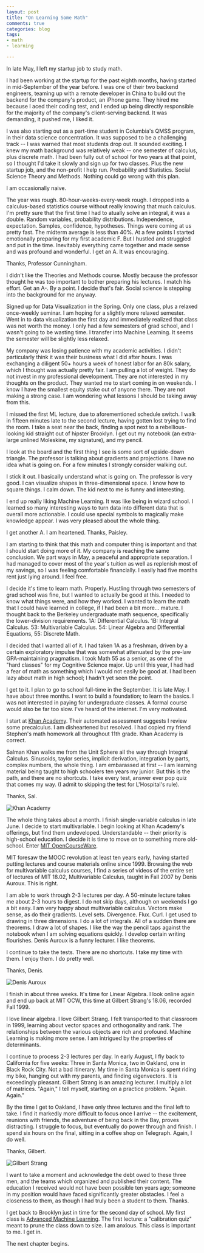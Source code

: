 ```yaml
---
layout: post
title: "On Learning Some Math"
comments: true
categories: blog
tags:
- math
- learning

---
```


In late May, I left my startup job to study math.

I had been working at the startup for the past eighth months, having started in mid-September of the year before. I was one of their two backend engineers, teaming up with a remote developer in China to build out the backend for the company's product, an iPhone game. They hired me because I aced their coding test, and I ended up being directly responsible for the majority of the company's client-serving backend. It was demanding, it pushed me, I liked it.

I was also starting out as a part-time student in Columbia's QMSS program, in their data science concentration. It was supposed to be a challenging track -- I was warned that most students drop out. It sounded exciting. I knew my math background was relatively weak -- one semester of calculus, plus discrete math. I had been fully out of school for two years at that point, so I thought I'd take it slowly and sign up for two classes. Plus the new startup job, and the non-profit I help run. Probability and Statistics. Social Science Theory and Methods. Nothing could go wrong with this plan.

I am occasionally naive.

The year was rough. 80-hour-weeks-every-week rough. I dropped into a calculus-based statistics course without really knowing that much calculus. I'm pretty sure that the first time I had to atually solve an integral, it was a double. Random variables, probability distributions. Independence, expectation. Samples, confidence, hypotheses. Things were coming at us pretty fast. The midterm average is less than 40%. At a few points I started emotionally preparing for my first academic F. But I hustled and struggled and put in the time. Inevitably everything came together and made sense and was profound and wonderful. I get an A. It was encouraging.

Thanks, Professor Cunningham.

I didn't like the Theories and Methods course. Mostly because the professor thought he was too important to bother preparing his lectures. I match his effort. Get an A-. By a point. I decide that's fair. Social science is stepping into the background for me anyway.

Signed up for Data Visualization in the Spring. Only one class, plus a relaxed once-weekly seminar. I am hoping for a slightly more relaxed semester. Went in to data visualization the first day and immediately realized that class was not worth the money. I only had a few semesters of grad school, and I wasn't going to be wasting time. I transfer into Machine Learning. It seems the semester will be slightly less relaxed.

My company was losing patience with my academic activities. I didn't particularly think it was their business what I did after hours. I was exchanging a diligent 50+ hours a week of honest labor for an 80k salary, which I thought was actually pretty fair. I am pulling a lot of weight. They do not invest in my professional development. They are not interested in my thoughts on the product. They wanted me to start coming in on weekends. I know I have the smallest equity stake out of anyone there. They are not making a strong case. I am wondering what lessons I should be taking away from this.

I missed the first ML lecture, due to aforementioned schedule switch. I walk in fifteen minutes late to the second lecture, having gotten lost trying to find the room. I take a seat near the back, finding a spot next to a rebellious-looking kid straight out of hipster Brooklyn. I get out my notebook (an extra-large unlined Moleskine, my signature), and my pencil.

I look at the board and the first thing I see is some sort of upside-down triangle. The professor is talking about gradients and projections. I have no idea what is going on. For a few minutes I strongly consider walking out.

I stick it out. I basically understand what is going on. The professor is very good. I can visualize shapes in three-dimensional space. I know how to square things. I calm down. The kid next to me is funny and interesting.

I end up really liking Machine Learning. It was like being in wizard school. I learned so many interesting ways to turn data into different data that is overall more actionable. I could use special symbols to magically make knowledge appear. I was very pleased about the whole thing.

I get another A. I am heartened. Thanks, Paisley.

I am starting to think that this math and computer thing is important and that I should start doing more of it. My company is reaching the same conclusion. We part ways in May, a peaceful and appropriate separation. I had managed to cover most of the year's tuition as well as replenish most of my savings, so I was feeling comfortable financially. I easily had five months rent just lying around. I feel free.

I decide it's time to learn math. Properly. Hustling through two semesters of grad school was fine, but I wanted to actually be good at this. I needed to know what things were, and how they worked. I wanted to learn the math that I could have learned in college, if I had been a bit more... mature. I thought back to the Berkeley undergraduate math sequence, specifically the lower-division requirements. 1A: Differential Calculus. 1B: Integral Calculus. 53: Multivariable Calculus. 54: Linear Algebra and Differential Equations, 55: Discrete Math.

I decided that I wanted all of it. I had taken 1A as a freshman, driven by a certain exploratory impulse that was somewhat attenuated by the pre-law GPA-maintaining pragmatism. I took Math 55 as a senior, as one of the "hard classes" for my Cognitive Science major. Up until this year, I had had a fear of math as something which I would not easily be good at. I had been lazy about math in high school; I hadn't yet seen the point.

I get to it. I plan to go to school full-time in the September. It is late May. I have about three months. I want to build a foundation; to learn the basics. I was not interested in paying for undergraduate classes. A formal course would also be far too slow. I've heard of the internet. I'm very motivated.

I start at [Khan Academy](https://www.khanacademy.org/). Their automated assessment suggests I review some precalculus. I am disheartened but resolved. I had copied my friend Stephen's math homework all throughout 11th grade. Khan Academy is correct.

Salman Khan walks me from the Unit Sphere all the way through Integral Calculus. Sinusoids, taylor series, implicit derivation, integration by parts, complex numbers, the whole thing. I am embarassed at first -- I am learning material being taught to high schoolers ten years my junior. But this is the path, and there are no shortcuts. I take every test, answer ever pop quiz that comes my way. (I admit to skipping the test for L'Hospital's rule).

Thanks, Sal.

![Khan Academy](https://s3.amazonaws.com/kronosapiens.github.io/images/khan.png)

The whole thing takes about a month. I finish single-variable calculus in late June. I decide to start multivariable. I begin looking at Khan Academy's offerings, but find them undeveloped. Understandable -- their priority is high-school education. I decide it is time to move on to something more old-school. Enter [MIT OpenCourseWare](http://ocw.mit.edu/index.htm).

MIT foresaw the MOOC revolution at least ten years early, having started putting lectures and course materials online since 1999. Browsing the web for multivariable calculus courses, I find a series of videos of the entire set of lectures of MIT 18.02, Multivariable Calculus, taught in Fall 2007 by Denis Auroux. This is right.

I am able to work through 2-3 lectures per day. A 50-minute lecture takes me about 2-3 hours to digest. I do not skip days, although on weekends I go a bit easy. I am very happy about multivariable calculus. Vectors make sense, as do their gradients. Level sets. Divergence. Flux. Curl. I get used to drawing in three dimensions. I do a lot of integrals. All of a sudden there are theorems. I draw a lot of shapes. I like the way the pencil taps against the notebook when I am solving equations quickly. I develop certain writing flourishes. Denis Auroux is a funny lecturer. I like theorems.

I continue to take the tests. There are no shortcuts. I take my time with them. I enjoy them. I do pretty well.

Thanks, Denis.

![Denis Auroux](https://s3.amazonaws.com/kronosapiens.github.io/images/auroux.png)

I finish in about three weeks. It's time for Linear Algebra. I look online again and end up back at MIT OCW, this time at Gilbert Strang's 18.06, recorded Fall 1999.

I love linear algebra. I love Gilbert Strang. I felt transported to that classroom in 1999, learning about vector spaces and orthogonality and rank. The relationships between the various objects are rich and profound. Machine Learning is making more sense. I am intrigued by the properties of determinants.

I continue to process 2-3 lectures per day. In early August, I fly back to California for five weeks: Three in Santa Monica, two in Oakland, one in Black Rock City. Not a bad itinerary. My time in Santa Monica is spent riding my bike, hanging out with my parents, and finding eigenvectors. It is exceedingly pleasant. Gilbert Strang is an amazing lecturer. I multiply a lot of matrices. "Again," I tell myself, starting on a practice problem. "Again. Again."

By the time I get to Oakland, I have only three lectures and the final left to take. I find it markedly more difficult to focus once I arrive -- the excitement, reunions with friends, the adventure of being back in the Bay, proves distracting. I struggle to focus, but eventually do power through and finish. I spend six hours on the final, sitting in a coffee shop on Telegraph. Again, I do well.

Thanks, Gilbert.

![Gilbert Strang](https://s3.amazonaws.com/kronosapiens.github.io/images/strang.png)

I want to take a moment and acknowledge the debt owed to these three men, and the teams which organized and published their content. The education I received would not have been possible ten years ago; someone in my position would have faced significantly greater obstacles. I feel a closeness to them, as though I had truly been a student to them. Thanks.

I get back to Brooklyn just in time for the second day of school. My first class is [Advanced Machine Learning](http://www.cs.columbia.edu/~djhsu/coms4772-f15/). The first lecture: a "calibration quiz" meant to prune the class down to size. I am anxious. This class is important to me. I get in.

 The next chapter begins.













